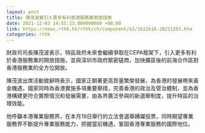 ```yaml
---
layout: post
title: 陳茂波冀引入更多有利香港服務業開放措施
date: 2021-12-03 14:55:23.000000000 +08:00
link: https://news.rthk.hk/rthk/ch/component/k2/1622616-20211203.htm
categories: rthk
---
```


財政司司長陳茂波表示，特區政府未來會繼續爭取在CEPA框架下，引入更多有利於香港服務業的開放措施，並與深圳市政府緊密磋商，加快擴區後的前海合作區對香港服務業的全方位開放。 

陳茂波出席活動致辭時表示，國家正朝著更高質量繁榮發展，為香港的發展帶來黃金機遇，國家同時為香港實施多項重要舉措，完善香港的政治及管治體制，並為香港構建更符合實際情況和發展需要，由各界廣泛參與的新選舉制度，提升特區的治理效能。 

他呼籲本港專業服務界，在本月19日舉行的立法會選舉踴躍投票，同時期望專業服務界不斷提升專業服務能力，把握當前機遇，鞏固香港專業服務的國際地位。
